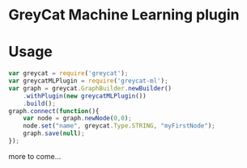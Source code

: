 # GreyCat Machine Learning plugin

# Usage

```js
var greycat = require('greycat');
var greycatMLPlugin = require('greycat-ml');
var graph = greycat.GraphBuilder.newBuilder()
    .withPlugin(new greycatMLPlugin())
    .build();
graph.connect(function(){
    var node = graph.newNode(0,0);
    node.set("name", greycat.Type.STRING, "myFirstNode");
    graph.save(null);
});
```
more to come...